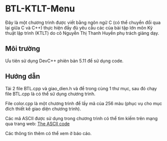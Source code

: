 # BTL-KTLT-Menu

Đây là một chương trình được viết bằng ngôn ngữ C (có thể chuyển đổi qua lại giữa C và C++) thực hiện đầy đủ yêu cầu các của bài tập lớn môn Kỹ thuật lập trình (KTLT) do cô Nguyễn Thị Thanh Huyền phụ trách giảng dạy.

## Môi trường

Ưu tiên sử dụng DevC++ phiên bản 5.11 để sử dụng code. 

## Hướng dẫn

Tải 2 file BTL.cpp và giao_dien.h và để trong cùng 1 thư mục, sau đó chạy file BTL.cpp là có thể sử dụng chương trình.

File color.cpp là một chương trình để lấy mã của 256 màu (phục vụ cho mục đích thiết kế giao diện chương trình).

Các mã ASCII được sử dụng trong chương trình có thể tìm kiếm trên mạng qua trang web: [The ASCII code](https://theasciicode.com.ar/ascii-control-characters/null-character-ascii-code-0.html)

Các thông tin thêm có thể xem ở báo cáo.
